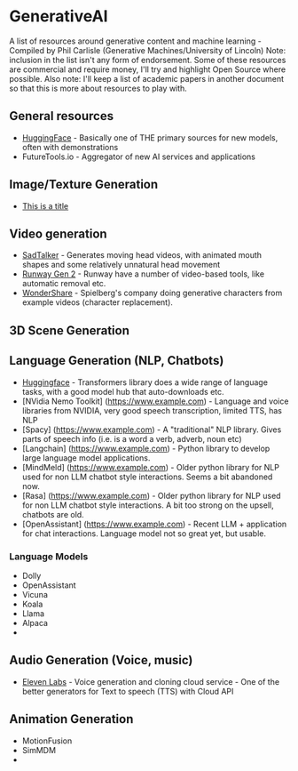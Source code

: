 # GenerativeAI
A list of resources around generative content and machine learning - Compiled by Phil Carlisle (Generative Machines/University of Lincoln)
Note: inclusion in the list isn't any form of endorsement. Some of these resources are commercial and require money, I'll try and highlight Open Source where possible.
Also note: I'll keep a list of academic papers in another document so that this is more about resources to play with.

## General resources
- [HuggingFace](http://www.huggingface.co) - Basically one of THE primary sources for new models, often with demonstrations
- FutureTools.io - Aggregator of new AI services and applications

## Image/Texture Generation
- [This is a title](https://www.example.com)

## Video generation
- [SadTalker](https://www.example.com) - Generates moving head videos, with animated mouth shapes and some relatively unnatural head movement
- [Runway Gen 2](https://www.example.com) - Runway have a number of video-based tools, like automatic removal etc. 
- [WonderShare](https://www.example.com) - Spielberg's company doing generative characters from example videos (character replacement).

## 3D Scene Generation


## Language Generation (NLP, Chatbots)
- [Huggingface](https://www.example.com) - Transformers library does a wide range of language tasks, with a good model hub that auto-downloads etc.
- [NVidia Nemo Toolkit] (https://www.example.com) - Language and voice libraries from NVIDIA, very good speech transcription, limited TTS, has NLP
- [Spacy] (https://www.example.com) - A "traditional" NLP library. Gives parts of speech info (i.e. is a word a verb, adverb, noun etc)
- [Langchain] (https://www.example.com) - Python library to develop large language model applications. 
- [MindMeld] (https://www.example.com) - Older python library for NLP used for non LLM chatbot style interactions. Seems a bit abandoned now.
- [Rasa] (https://www.example.com) - Older python library for NLP used for non LLM chatbot style interactions. A bit too strong on the upsell, chatbots are old.
- [OpenAssistant] (https://www.example.com)  - Recent LLM + application for chat interactions. Language model not so great yet, but usable.

### Language Models
- Dolly
- OpenAssistant
- Vicuna
- Koala
- Llama
- Alpaca
- 



## Audio Generation (Voice, music)
- [Eleven Labs](http://www.elevenlabs.io) - Voice generation and cloning cloud service - One of the better generators for Text to speech (TTS) with Cloud API

## Animation Generation
- MotionFusion
- SimMDM 
- 


